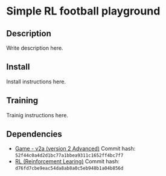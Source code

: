 # Simple RL football playground

## Description
Write description here.

## Install
Install instructions here.

## Training
Trainig instructions here.

## Dependencies
- [Game - v2a (version 2 Advanced)](https://github.com/Gantulga9480/Game/tree/v2a)
    Commit hash: `52f44c0a4d2d1bc77a1bbea9311c1652ff4bc7f7`
- [RL (Reinforcement Learing)](https://github.com/Gantulga9480/RL)
    Commit hash: `d76fd7cbe9eac54da8ab8a0c5eb948b1a04b856d`
